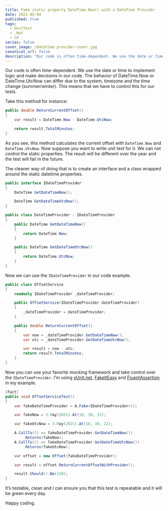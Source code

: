 ```yaml
---
title: Fake static property DateTime.Now() with a DateTime Provider
date: 2021-05-04
published: true
tags:
  - UnitTest
  - .Net
  - C#
series: false
cover_image: /datetime-provider-cover.jpg
canonical_url: false
description: "Our code is often time-dependent. We use the date or time to implement logic and make decisions in our code. The behavior of DateTime.Now or DateTime.UtcNow can differ due to the system, timezone and the time change (summer/winter). This means that we have to control this for our tests."
---
```


Our code is often time-dependent. We use the date or time to implement logic and make decisions in our code. The behavior of DateTime.Now or DateTime.UtcNow can differ due to the system, timezone and the time change (summer/winter). This means that we have to control this for our tests.

Take this method for instance:

```csharp
public double ReturnCurrentOffset()
{
    var result = DateTime.Now - DateTime.UtcNow;

    return result.TotalMinutes;
}
```

As you see, this method calculates the current offset with `DateTime.Now` and `DateTime.UtcNow`. Now suppose you want to write unit test for it. We can not control the static properties. The result will be different over the year and the test will fail in the future.

The cleaner way of doing that is to create an interface and a class wrapped around the static datetime properties.

```csharp
public interface IDateTimeProvider
{
    DateTime GetDateTimeNow();

    DateTime GetDateTimeUtcNow();
}
```

```csharp
public class DateTimeProvider : IDateTimeProvider
{
    public DateTime GetDateTimeNow()
    {
        return DateTime.Now;
    }

    public DateTime GetDateTimeUtcNow()
    {
        return DateTime.UtcNow;
    }
}
```

Now we can use the `IDateTimeProvider` in our code example.

```csharp
public class OffsetService
{
    readonly IDateTimeProvider _dateTimeProvider;

    public OffsetService(IDateTimeProvider dateTimeProvider)
    {
        _dateTimeProvider = dateTimeProvider;
    }

    public double ReturnCurrentOffset()
    {
        var now = _dateTimeProvider.GetDateTimeNow();
        var utc = _dateTimeProvider.GetDateTimeUtcNow();

        var result = now - utc;
        return result.TotalMinutes;
    }
}
```

Now you can use your favorite mocking framework and take control over the `IDateTimeProvider`. I'm using [xUnit.net](https://xunit.net/), [FakeItEasy](https://fakeiteasy.github.io/) and [FluentAssertion](https://fluentassertions.com/) in my example.

```csharp
[Fact]
public void OffsetServiceTest()
{
    var fakeDateTimeProvider = A.Fake<IDateTimeProvider>();

    var fakeNow = 3.May(2021).At(18, 30, 22);

    var fakeUtcNow = 3.May(2021).At(16, 30, 22);

    A.CallTo(() => fakeDateTimeProvider.GetDateTimeNow())
        .Returns(fakeNow);
    A.CallTo(() => fakeDateTimeProvider.GetDateTimeUtcNow())
        .Returns(fakeUtcNow);

    var offset = new Offset(fakeDateTimeProvider);

    var result = offset.ReturnCurrentOffsetWithProvider();

    result.Should().Be(120);
}
```

It’s testable, clean and I can ensure you that this test is repeatable and it will be green every day.

Happy coding.
